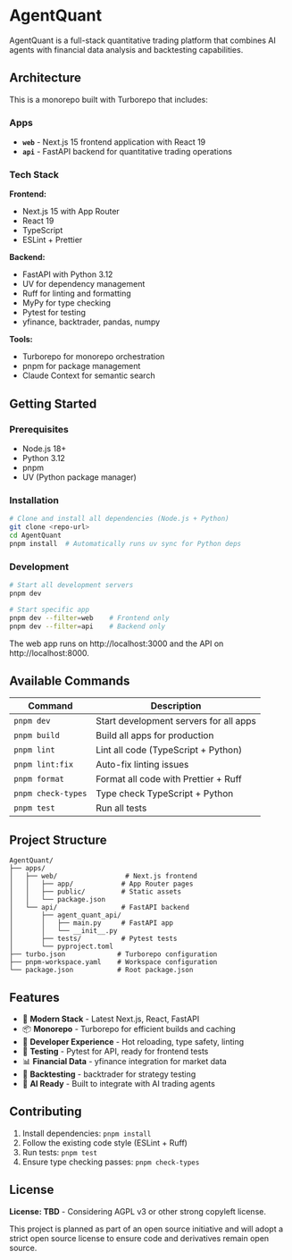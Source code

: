 # AgentQuant

AgentQuant is a full-stack quantitative trading platform that combines AI agents with financial data analysis and backtesting capabilities.

## Architecture

This is a monorepo built with Turborepo that includes:

### Apps

- **`web`** - Next.js 15 frontend application with React 19
- **`api`** - FastAPI backend for quantitative trading operations

### Tech Stack

**Frontend:**
- Next.js 15 with App Router
- React 19
- TypeScript
- ESLint + Prettier

**Backend:**  
- FastAPI with Python 3.12
- UV for dependency management
- Ruff for linting and formatting
- MyPy for type checking
- Pytest for testing
- yfinance, backtrader, pandas, numpy

**Tools:**
- Turborepo for monorepo orchestration
- pnpm for package management
- Claude Context for semantic search

## Getting Started

### Prerequisites

- Node.js 18+
- Python 3.12
- pnpm
- UV (Python package manager)

### Installation

```bash
# Clone and install all dependencies (Node.js + Python)
git clone <repo-url>
cd AgentQuant
pnpm install  # Automatically runs uv sync for Python deps
```

### Development

```bash
# Start all development servers
pnpm dev

# Start specific app
pnpm dev --filter=web    # Frontend only
pnpm dev --filter=api    # Backend only
```

The web app runs on http://localhost:3000 and the API on http://localhost:8000.

## Available Commands

| Command | Description |
|---------|-------------|
| `pnpm dev` | Start development servers for all apps |
| `pnpm build` | Build all apps for production |
| `pnpm lint` | Lint all code (TypeScript + Python) |
| `pnpm lint:fix` | Auto-fix linting issues |
| `pnpm format` | Format all code with Prettier + Ruff |
| `pnpm check-types` | Type check TypeScript + Python |
| `pnpm test` | Run all tests |

## Project Structure

```
AgentQuant/
├── apps/
│   ├── web/                 # Next.js frontend
│   │   ├── app/            # App Router pages
│   │   ├── public/         # Static assets
│   │   └── package.json
│   └── api/                # FastAPI backend
│       ├── agent_quant_api/
│       │   ├── main.py     # FastAPI app
│       │   └── __init__.py
│       ├── tests/          # Pytest tests
│       └── pyproject.toml
├── turbo.json             # Turborepo configuration
├── pnpm-workspace.yaml    # Workspace configuration
└── package.json           # Root package.json
```

## Features

- 🚀 **Modern Stack** - Latest Next.js, React, FastAPI
- 📦 **Monorepo** - Turborepo for efficient builds and caching
- 🔧 **Developer Experience** - Hot reloading, type safety, linting
- 🧪 **Testing** - Pytest for API, ready for frontend tests
- 📊 **Financial Data** - yfinance integration for market data
- 🔄 **Backtesting** - backtrader for strategy testing
- 🤖 **AI Ready** - Built to integrate with AI trading agents

## Contributing

1. Install dependencies: `pnpm install`
2. Follow the existing code style (ESLint + Ruff)
3. Run tests: `pnpm test`
4. Ensure type checking passes: `pnpm check-types`

## License

**License: TBD** - Considering AGPL v3 or other strong copyleft license.

This project is planned as part of an open source initiative and will adopt a strict open source license to ensure code and derivatives remain open source.
